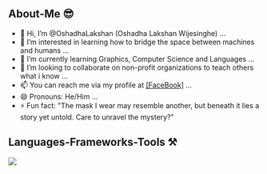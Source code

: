 <h2>About-Me 😎</h2>
<ul>
<li> 👋 Hi, I’m @OshadhaLakshan (Oshadha Lakshan Wijesinghe) ...</li>
<li> 👀 I’m interested in learning how to bridge the space between machines and humans ...</li>
<li> 🌱 I’m currently learning Graphics, Computer Science and Languages ...</li>
<li> 💞️ I’m looking to collaborate on non-profit organizations to teach others what i know ...</li>
<li> 📫 You can reach me via my profile at <a href = "https://facebook.com/oshadha.lakshan.7">[FaceBook]</a> ...</li>
<li> 😄 Pronouns: He/Him ...</li>
<li> ⚡ Fun fact: "The mask I wear may resemble another, but beneath it lies a story yet untold. Care to unravel the mystery?"</li>
</ul>    
<h2>Languages-Frameworks-Tools ⚒️</h2>
<div>
    <img src="https://skillicons.dev/icons?i=all" />
</div>
<br/>

<!---
OshadhaLakshan/OshadhaLakshan is a ✨ special ✨ repository because its `README.md` (this file) appears on your GitHub profile.
You can click the Preview link to take a look at your changes.
<img src="https://i.imgur.com/E2dOFIn.png" alt="Background Photo" class="img-fluid">
--->
